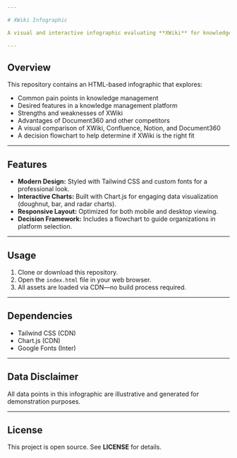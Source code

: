 ```yaml
---

# XWiki Infographic

A visual and interactive infographic evaluating **XWiki** for knowledge management compared to leading alternatives. This project presents a data-driven analysis to assist organizations in selecting the right knowledge management platform.

---
```


## Overview

This repository contains an HTML-based infographic that explores:

* Common pain points in knowledge management
* Desired features in a knowledge management platform
* Strengths and weaknesses of XWiki
* Advantages of Document360 and other competitors
* A visual comparison of XWiki, Confluence, Notion, and Document360
* A decision flowchart to help determine if XWiki is the right fit

---

## Features

* **Modern Design:** Styled with Tailwind CSS and custom fonts for a professional look.
* **Interactive Charts:** Built with Chart.js for engaging data visualization (doughnut, bar, and radar charts).
* **Responsive Layout:** Optimized for both mobile and desktop viewing.
* **Decision Framework:** Includes a flowchart to guide organizations in platform selection.

---

## Usage

1.  Clone or download this repository.
2.  Open the `index.html` file in your web browser.
3.  All assets are loaded via CDN—no build process required.

---

## Dependencies

* Tailwind CSS (CDN)
* Chart.js (CDN)
* Google Fonts (Inter)

---

## Data Disclaimer

All data points in this infographic are illustrative and generated for demonstration purposes.

---

## License

This project is open source. See **LICENSE** for details.
